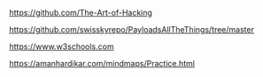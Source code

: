 https://github.com/The-Art-of-Hacking

https://github.com/swisskyrepo/PayloadsAllTheThings/tree/master

https://www.w3schools.com

https://amanhardikar.com/mindmaps/Practice.html
